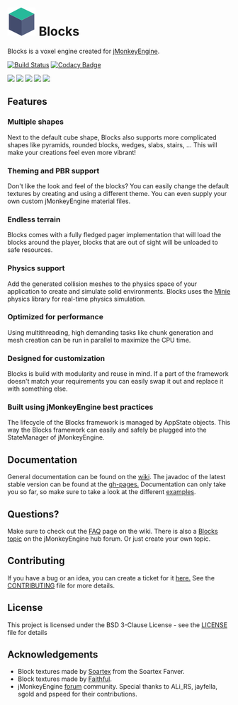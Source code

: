 # ![Blocks](icon-64.png) Blocks
Blocks is a voxel engine created for [jMonkeyEngine](https://jmonkeyengine.org).

[![Build Status](https://travis-ci.com/rvandoosselaer/Blocks.svg?token=EPZCRwE8MCLwXqyrYpqT&branch=master)](https://travis-ci.com/rvandoosselaer/Blocks) [![Codacy Badge](https://api.codacy.com/project/badge/Grade/9ee72fb21dc847dc98b80e1908dd0298)](https://www.codacy.com/manual/rvandoosselaer/Blocks?utm_source=github.com&amp;utm_medium=referral&amp;utm_content=rvandoosselaer/Blocks&amp;utm_campaign=Badge_Grade)

![](https://i.imgur.com/B3v3s3U.jpg)
![](https://i.imgur.com/SIVpZJa.jpg)
![](https://i.imgur.com/vjqOTR5.jpg)
![](https://i.imgur.com/F2EK6lz.jpg)
![](https://i.imgur.com/3d7dpvg.gif)

## Features

### Multiple shapes

Next to the default cube shape, Blocks also supports more complicated shapes like pyramids, rounded blocks, wedges, slabs, stairs, ...
This will make your creations feel even more vibrant!

### Theming and PBR support

Don't like the look and feel of the blocks? You can easily change the default textures by creating and using a different theme. You can even supply your own custom jMonkeyEngine material files.

### Endless terrain

Blocks comes with a fully fledged pager implementation that will load the blocks around the player, blocks that are out of sight will be unloaded to safe resources.

### Physics support

Add the generated collision meshes to the physics space of your application to create and simulate solid environments. Blocks uses the [Minie](https://jmonkeystore.com/38308161-c3cf-4e23-8754-528ca8387c11) physics library for real-time physics simulation.

### Optimized for performance
 
Using multithreading, high demanding tasks like chunk generation and mesh creation can be run in parallel to maximize the CPU time.

### Designed for customization

Blocks is build with modularity and reuse in mind. If a part of the framework doesn't match your requirements you can easily swap it out and replace it with something else.

### Built using jMonkeyEngine best practices

The lifecycle of the Blocks framework is managed by AppState objects. This way the Blocks framework can easily and safely be plugged into the StateManager of jMonkeyEngine.

## Documentation
General documentation can be found on the [wiki](https://github.com/rvandoosselaer/Blocks/wiki). The javadoc of the latest stable version can be found at the [gh-pages.](https://rvandoosselaer.github.io/Blocks/1.5.1/javadoc/)
Documentation can only take you so far, so make sure to take a look at the different [examples](https://github.com/rvandoosselaer/Blocks/tree/master/examples/src/main/java/com/rvandoosselaer/blocks/examples).

## Questions?
Make sure to check out the [FAQ](https://github.com/rvandoosselaer/Blocks/wiki/FAQ) page on the wiki. There is also a [Blocks topic](https://hub.jmonkeyengine.org/t/blocks/42465) on the jMonkeyEngine hub forum. Or just create your own topic.

## Contributing
If you have a bug or an idea, you can create a ticket for it [here.](https://github.com/rvandoosselaer/Blocks/issues)
See the [CONTRIBUTING](CONTRIBUTING.md) file for more details.

## License
This project is licensed under the BSD 3-Clause License - see the [LICENSE](LICENSE) file for details

## Acknowledgements
-   Block textures made by [Soartex](https://soartex.net) from the Soartex Fanver.
-   Block textures made by [Faithful](https://www.curseforge.com/minecraft/texture-packs/faithful-32x).
-   jMonkeyEngine [forum](https://hub.jmonkeyengine.org/) community. Special thanks to ALi_RS, jayfella, sgold and pspeed for their contributions.
